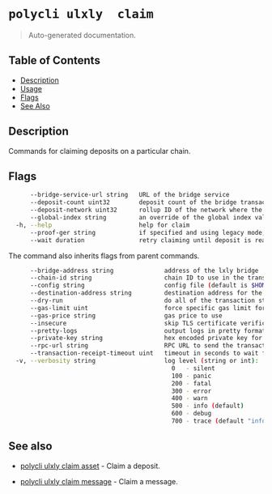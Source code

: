 # `polycli ulxly  claim`

> Auto-generated documentation.

## Table of Contents

- [Description](#description)
- [Usage](#usage)
- [Flags](#flags)
- [See Also](#see-also)

## Description

Commands for claiming deposits on a particular chain.

## Flags

```bash
      --bridge-service-url string   URL of the bridge service
      --deposit-count uint32        deposit count of the bridge transaction
      --deposit-network uint32      rollup ID of the network where the deposit was made
      --global-index string         an override of the global index value
  -h, --help                        help for claim
      --proof-ger string            if specified and using legacy mode, the proof will be generated against this GER
      --wait duration               retry claiming until deposit is ready, up to specified duration (available for claim asset and claim message)
```

The command also inherits flags from parent commands.

```bash
      --bridge-address string              address of the lxly bridge
      --chain-id string                    chain ID to use in the transaction
      --config string                      config file (default is $HOME/.polygon-cli.yaml)
      --destination-address string         destination address for the bridge
      --dry-run                            do all of the transaction steps but do not send the transaction
      --gas-limit uint                     force specific gas limit for transaction
      --gas-price string                   gas price to use
      --insecure                           skip TLS certificate verification
      --pretty-logs                        output logs in pretty format instead of JSON (default true)
      --private-key string                 hex encoded private key for sending transaction
      --rpc-url string                     RPC URL to send the transaction
      --transaction-receipt-timeout uint   timeout in seconds to wait for transaction receipt confirmation (default 60)
  -v, --verbosity string                   log level (string or int):
                                             0   - silent
                                             100 - panic
                                             200 - fatal
                                             300 - error
                                             400 - warn
                                             500 - info (default)
                                             600 - debug
                                             700 - trace (default "info")
```

## See also

- [polycli ulxly claim asset](polycli_ulxly_claim_asset.md) - Claim a deposit.

- [polycli ulxly claim message](polycli_ulxly_claim_message.md) - Claim a message.

